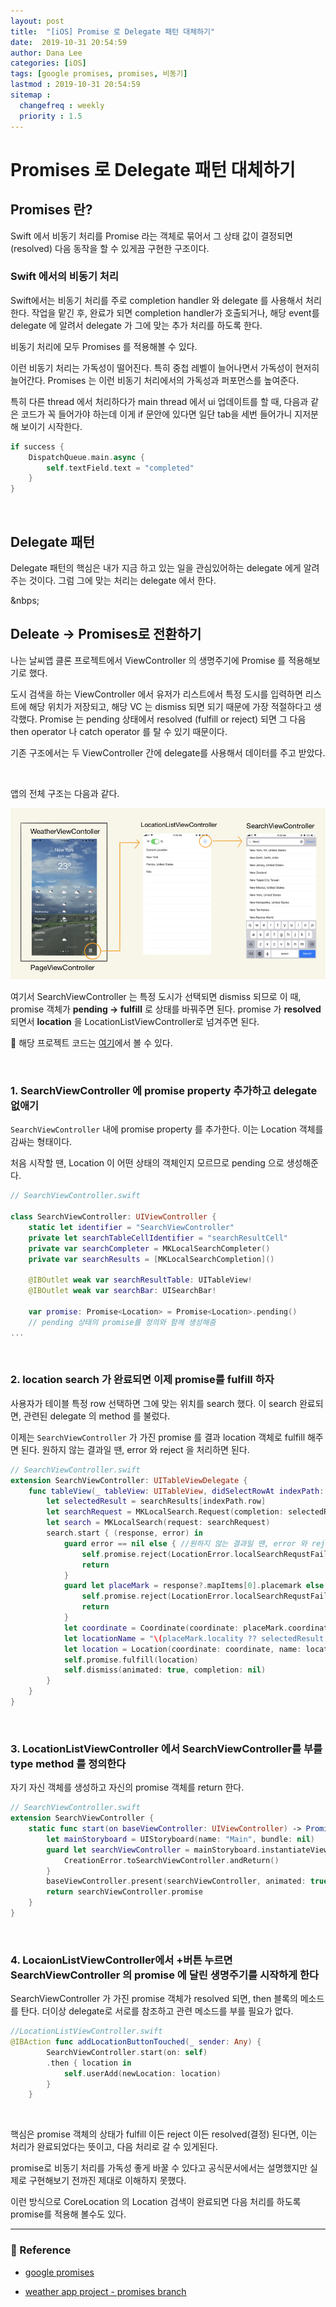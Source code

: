 ```yaml
---
layout: post
title:  "[iOS] Promise 로 Delegate 패턴 대체하기"
date:  2019-10-31 20:54:59
author: Dana Lee
categories: [iOS]
tags: [google promises, promises, 비동기]
lastmod : 2019-10-31 20:54:59
sitemap :
  changefreq : weekly
  priority : 1.5
---
```


# Promises 로 Delegate 패턴 대체하기

## Promises 란?

Swift 에서 비동기 처리를 Promise 라는 객체로 묶어서 그 상태 값이 결정되면(resolved) 다음 동작을 할 수 있게끔 구현한 구조이다. 

### Swift 에서의 비동기 처리

Swift에서는 비동기 처리를 주로 completion handler 와 delegate 를 사용해서 처리한다. 작업을 맡긴 후, 완료가 되면 completion handler가 호출되거나, 해당 event를 delegate 에 알려서 delegate 가 그에 맞는 추가 처리를 하도록 한다.

비동기 처리에 모두 Promises 를 적용해볼 수 있다.

이런 비동기 처리는 가독성이 떨어진다. 특히  중첩 레벨이 늘어나면서 가독성이 현저히 늘어간다. Promises 는 이런 비동기 처리에서의 가독성과 퍼포먼스를 높여준다.

특히 다른 thread 에서 처리하다가 main thread 에서 ui 업데이트를 할 때, 다음과 같은 코드가 꼭 들어가야 하는데 이게 if 문안에 있다면 일단 tab을 세번 들어가니 지저분해 보이기 시작한다.

```swift
if success {
	DispatchQueue.main.async {
		self.textField.text = "completed"
	}
}
```

&nbsp;

## Delegate 패턴

Delegate 패턴의 핵심은 내가 지금 하고 있는 일을 관심있어하는 delegate 에게 알려주는 것이다. 그럼 그에 맞는 처리는 delegate 에서 한다.

&nbps;

## Deleate -> Promises로 전환하기

나는 날씨앱 클론 프로젝트에서 ViewController 의 생명주기에 Promise 를 적용해보기로 했다.

도시 검색을 하는 ViewController 에서 유저가 리스트에서 특정 도시를 입력하면 리스트에 해당 위치가 저장되고, 해당 VC 는 dismiss 되면 되기 때문에 가장 적절하다고 생각했다. Promise 는 pending 상태에서 resolved (fulfill or reject) 되면 그 다음 then operator 나 catch operator 를 탈 수 있기 때문이다.

기존 구조에서는 두 ViewController 간에 delegate를 사용해서 데이터를 주고 받았다.

&nbsp;

앱의 전체 구조는 다음과 같다.

![](https://github.com/daheenallwhite/WeatherApp/raw/master/images/implementation-1.jpeg)

여기서 SearchViewController 는 특정 도시가 선택되면 dismiss 되므로 이 때, promise 객체가 **pending → fulfill** 로 상태를 바꿔주면 된다. promise 가 **resolved** 되면서 **location** 을 LocationListViewController로 넘겨주면 된다.

🔗 해당 프로젝트 코드는 [여기](https://github.com/daheenallwhite/WeatherApp/tree/promises)에서 볼 수 있다. 

&nbsp;

### 1. SearchViewController 에 promise property 추가하고 delegate 없애기

`SearchViewController` 내에 promise property 를 추가한다. 이는 Location 객체를 감싸는 형태이다. 

처음 시작할 땐, Location 이 어떤 상태의 객체인지 모르므로 pending 으로 생성해준다.

```swift
// SearchViewController.swift

class SearchViewController: UIViewController {
    static let identifier = "SearchViewController" 
    private let searchTableCellIdentifier = "searchResultCell"
    private var searchCompleter = MKLocalSearchCompleter()
    private var searchResults = [MKLocalSearchCompletion]()
    
    @IBOutlet weak var searchResultTable: UITableView!
    @IBOutlet weak var searchBar: UISearchBar!

    var promise: Promise<Location> = Promise<Location>.pending() 
  	// pending 상태의 promise를 정의와 함께 생성해줌
...
```

&nbsp;

### 2. location search 가 완료되면 이제 promise를 fulfill 하자

사용자가 테이블 특정 row 선택하면 그에 맞는 위치를 search 했다. 이 search 완료되면, 관련된 delegate 의 method 를 불렀다. 

이제는 `SearchViewController` 가 가진 promise 를 결과 location 객체로 fulfill 해주면 된다. 원하지 않는 결과일 땐, error 와 reject 을 처리하면 된다.

```swift
// SearchViewController.swift
extension SearchViewController: UITableViewDelegate {
    func tableView(_ tableView: UITableView, didSelectRowAt indexPath: IndexPath) {
        let selectedResult = searchResults[indexPath.row]
        let searchRequest = MKLocalSearch.Request(completion: selectedResult)
        let search = MKLocalSearch(request: searchRequest)
        search.start { (response, error) in
            guard error == nil else { //원하지 않는 결과일 땐, error 와 reject 을 처리하면 됨
                self.promise.reject(LocationError.localSearchRequstFail)
                return
            }
            guard let placeMark = response?.mapItems[0].placemark else {
                self.promise.reject(LocationError.localSearchRequstFail) 
                return
            }
            let coordinate = Coordinate(coordinate: placeMark.coordinate)
            let locationName = "\(placeMark.locality ?? selectedResult.title)"
            let location = Location(coordinate: coordinate, name: locationName)
            self.promise.fulfill(location)
            self.dismiss(animated: true, completion: nil)
        }
    }
}
```

&nbsp;

### 3. LocationListViewController 에서 SearchViewController를 부를 type method 를 정의한다

자기 자신 객체를 생성하고 자신의 promise 객체를 return 한다.

```swift
// SearchViewController.swift
extension SearchViewController {
    static func start(on baseViewController: UIViewController) -> Promise<Location> {
        let mainStoryboard = UIStoryboard(name: "Main", bundle: nil)
        guard let searchViewController = mainStoryboard.instantiateViewController(withIdentifier: SearchViewController.identifier) as? SearchViewController else {
            CreationError.toSearchViewController.andReturn()
        }
        baseViewController.present(searchViewController, animated: true, completion: nil)
        return searchViewController.promise
    }
}
```

&nbsp;

### 4. LocaionListViewController에서 +버튼 누르면 SearchViewController 의 promise 에 달린 생명주기를 시작하게 한다

SearchViewController 가 가진 promise 객체가 resolved 되면, then 블록의 메소드를 탄다. 더이상 delegate로 서로를 참조하고 관련 메소드를 부를 필요가 없다. 

```swift
//LocationListViewController.swift
@IBAction func addLocationButtonTouched(_ sender: Any) {
        SearchViewController.start(on: self)
        .then { location in
            self.userAdd(newLocation: location)
        }
    }
```

&nbsp;

핵심은 promise 객체의 상태가 fulfill 이든 reject 이든 resolved(결정) 된다면, 이는 처리가 완료되었다는 뜻이고, 다음 처리로 갈 수 있게된다. 

promise로 비동기 처리를 가독성 좋게 바꿀 수 있다고 공식문서에서는 설명했지만 실제로 구현해보기 전까진 제대로 이해하지 못했다.

이런 방식으로 CoreLocation 의 Location 검색이 완료되면 다음 처리를 하도록 promise를 적용해 볼수도 있다.



---

### 📌 Reference

- [google promises](https://github.com/google/promises)

- [weather app project - promises branch](https://github.com/daheenallwhite/WeatherApp/tree/promises)

  